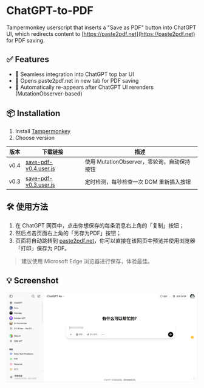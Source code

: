 # ChatGPT-to-PDF

Tampermonkey userscript that inserts a "Save as PDF" button into ChatGPT UI, which redirects content to [https://paste2pdf.net](https://paste2pdf.net) for PDF saving.

## ✅ Features

- 🧠 Seamless integration into ChatGPT top bar UI
- 📄 Opens paste2pdf.net in new tab for PDF saving
- 🔁 Automatically re-appears after ChatGPT UI rerenders (MutationObserver-based)

## 📦 Installation

1. Install [Tampermonkey](https://www.tampermonkey.net/)
2. Choose version

| 版本 | 下载链接 | 描述 |
|------|----------|------|
| v0.4 | [save-pdf-v0.4.user.js](./save-pdf-v0.4.user.js) | 使用 MutationObserver，零轮询，自动保持按钮 |
| v0.3 | [save-pdf-v0.3.user.js](./save-pdf-v0.3.user.js) | 定时检测，每秒检查一次 DOM 重新插入按钮 |

## 🛠 使用方法

1. 在 ChatGPT 网页中，点击你想保存的每条消息右上角的「复制」按钮；
2. 然后点击页面右上角的「另存为PDF」按钮；
3. 页面将自动跳转到 [paste2pdf.net](https://paste2pdf.net/)，你可以直接在该网页中预览并使用浏览器「打印」保存为 PDF。

> 建议使用 Microsoft Edge 浏览器进行保存，体验最佳。


## 💡 Screenshot

![screenshot](./screenshot-v2.png)
